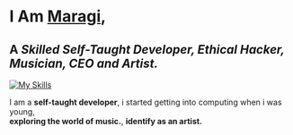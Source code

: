 <!-- MaRa(gi) (C)-->
# I Am [Maragi](https://maragi.is-cool.dev),
## A _Skilled Self-Taught Developer, Ethical Hacker, Musician, CEO and Artist._

[![My Skills](https://skillicons.dev/icons?i=php,html,css,ts,js,py,md)](https://maragi.is-cool.dev)

I am a **self-taught developer**, i started getting into computing when i was young,<br>
**exploring the world of music.**,
**identify as an artist.**
